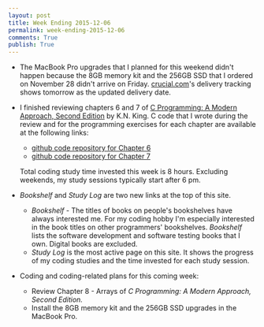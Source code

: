 ```yaml
---
layout: post
title: Week Ending 2015-12-06  
permalink: week-ending-2015-12-06
comments: True
publish: True
---
```


* The MacBook Pro upgrades that I planned for this weekend didn't happen because the 8GB memory kit and the 256GB SSD that I ordered on November 28 didn't arrive on Friday. [crucial.com](http://www.crucial.com/)'s delivery tracking shows tomorrow as the updated delivery date.

* I finished reviewing chapters 6 and 7 of [C Programming: A Modern Approach, Second Edition](http://amzn.to/1O2vzz7) by K.N. King. C code that I wrote during the review and for the programming exercises for each chapter are available at the following links:

    * [github code repository for Chapter 6](https://github.com/raywritescode/cpma2/tree/master/ch06)
    * [github code repository for Chapter 7](https://github.com/raywritescode/cpma2/tree/master/ch07)

    Total coding study time invested this week is 8 hours. Excluding weekends, my study sessions typically start after 6 pm.

* *Bookshelf* and *Study Log* are two new links at the top of this site. 
    * *Bookshelf* - The titles of books on people's bookshelves have always interested me. For my coding hobby I'm especially interested in the book titles on other programmers' bookshelves. *Bookshelf* lists the software development and software testing books that I own. Digital books are excluded.
    * *Study Log* is the most active page on this site. It shows the progress of my coding studies and the time invested for each study session.

* Coding and coding-related plans for this coming week:
    * Review Chapter 8 - Arrays of *C Programming: A Modern Approach, Second Edition.*
    * Install the 8GB memory kit and the 256GB SSD upgrades in the MacBook Pro.

